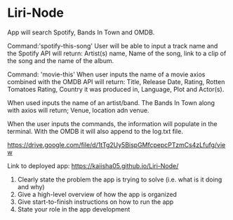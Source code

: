 # Liri-Node

App will search Spotify, Bands In Town and OMDB.

Command:'spotify-this-song' 
User will be able to input a track name and the Spotify API will return:
Artist(s) name, Name of the song, link to a clip of the song and the name of the album.

Command: 'movie-this'
When user inputs the name of a movie axios combined with the OMDB API will return:
Title, Release Date, Rating, Rotten Tomatoes Rating, Country it was produced in, Language, Plot and Actor(s).

When used inputs the name of an artist/band. The Bands In Town along with axios will return;
Venue, location adn venue.

When the user inputs the commands, the information will populate in the terminal. With the OMDB it will also append to the log.txt file.

https://drive.google.com/file/d/1tTg2Uy5BispGMfcpepcPTzmCs4zLfufg/view




Link to deployed app:
https://kaiisha05.github.io/Liri-Node/

1. Clearly state the problem the app is trying to solve (i.e. what is it doing and why)
2. Give a high-level overview of how the app is organized
3. Give start-to-finish instructions on how to run the app
7. State your role in the app development